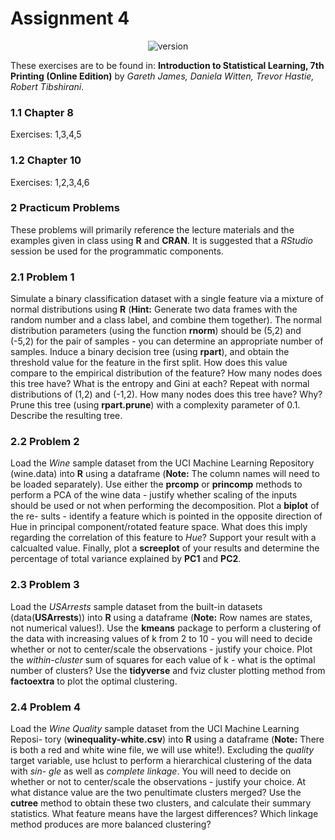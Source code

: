 # Assignment 4


<p align="center">
  <a style="text-decoration:none" >
   <img src="https://img.shields.io/badge/Graded%20Score-99%2F100-green" alt="version" />
 </a>
</p>

These exercises are to be found in: **Introduction to Statistical Learning,
7th Printing (Online Edition)** by *Gareth James, Daniela Witten, Trevor
Hastie, Robert Tibshirani*.

### 1.1 Chapter 8

Exercises: 1,3,4,5

### 1.2 Chapter 10

Exercises: 1,2,3,4,6

### 2 Practicum Problems

These problems will primarily reference the lecture materials and the examples
given in class using **R** and **CRAN**. It is suggested that a *RStudio* session be
used for the programmatic components.

### 2.1 Problem 1

Simulate a binary classification dataset with a single feature via a mixture of
normal distributions using **R** (**Hint:** Generate two data frames with the random
number and a class label, and combine them together). The normal distribution
parameters (using the function **rnorm**) should be (5,2) and (-5,2) for the pair of
samples - you can determine an appropriate number of samples. Induce a binary
decision tree (using **rpart**), and obtain the threshold value for the feature in
the first split. How does this value compare to the empirical distribution of
the feature? How many nodes does this tree have? What is the entropy and
Gini at each? Repeat with normal distributions of (1,2) and (-1,2). How many
nodes does this tree have? Why? Prune this tree (using **rpart.prune**) with a
complexity parameter of 0.1. Describe the resulting tree.

### 2.2 Problem 2

Load the *Wine* sample dataset from the UCI Machine Learning Repository
(wine.data) into **R** using a dataframe (**Note:** The column names will need
to be loaded separately). Use either the **prcomp** or **princomp** methods to
perform a PCA of the wine data - justify whether scaling of the inputs should
be used or not when performing the decomposition. Plot a **biplot** of the re-
sults - identify a feature which is pointed in the opposite direction of Hue in
principal component/rotated feature space. What does this imply regarding the
correlation of this feature to *Hue*? Support your result with a calcualted value.
Finally, plot a **screeplot** of your results and determine the percentage of total
variance explained by **PC1** and **PC2**.

### 2.3 Problem 3

Load the *USArrests* sample dataset from the built-in datasets (data(**USArrests**))
into **R** using a dataframe (**Note:** Row names are states, not numerical values!).
Use the **kmeans** package to perform a clustering of the data with increasing
values of k from 2 to 10 - you will need to decide whether or not to center/scale
the observations - justify your choice. Plot the *within-cluster* sum of squares for
each value of k - what is the optimal number of clusters? Use the **tidyverse** and
fviz cluster plotting method from **factoextra** to plot the optimal clustering.

### 2.4 Problem 4

Load the *Wine Quality* sample dataset from the UCI Machine Learning Reposi-
tory (**winequality-white.csv**) into **R** using a dataframe (**Note:** There is both
a red and white wine file, we will use white!). Excluding the *quality* target
variable, use hclust to perform a hierarchical clustering of the data with *sin-
gle* as well as *complete linkage*. You will need to decide on whether or not
to center/scale the observations - justify your choice. At what distance value
are the two penultimate clusters merged? Use the **cutree** method to obtain
these two clusters, and calculate their summary statistics. What feature means
have the largest differences? Which linkage method produces are more balanced
clustering?
